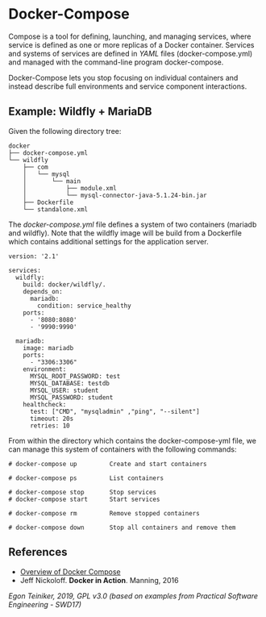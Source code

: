 # Docker-Compose
Compose is a tool for defining, launching, and managing services, where service is defined as one or more replicas of a 
Docker container.
Services and systems of services are defined in *YAML* files (docker-compose.yml) and managed with the command-line 
program docker-compose.

Docker-Compose lets you stop focusing on individual containers and instead describe full environments and service component 
interactions. 

## Example: Wildfly + MariaDB

Given the following directory tree:
```
docker
├── docker-compose.yml
└── wildfly
    ├── com
    │   └── mysql
    │       └── main
    │           ├── module.xml
    │           └── mysql-connector-java-5.1.24-bin.jar
    ├── Dockerfile
    └── standalone.xml
```

The *docker-compose.yml* file defines a system of two containers (mariadb and wildfly).
Note that the wildfly image will be build from a Dockerfile which contains additional settings for the application server. 
```
version: '2.1'

services:
  wildfly:
    build: docker/wildfly/.
    depends_on:
      mariadb:
        condition: service_healthy
    ports:
      - '8080:8080'
      - '9990:9990'

  mariadb:
    image: mariadb
    ports:
      - "3306:3306"
    environment:
      MYSQL_ROOT_PASSWORD: test
      MYSQL_DATABASE: testdb
      MYSQL_USER: student
      MYSQL_PASSWORD: student
    healthcheck:
      test: ["CMD", "mysqladmin" ,"ping", "--silent"]
      timeout: 20s
      retries: 10

```

From within the directory which contains the docker-compose-yml file, we can manage this system of containers with the 
following commands:
```
# docker-compose up         Create and start containers

# docker-compose ps         List containers

# docker-compose stop       Stop services
# docker-compose start      Start services

# docker-compose rm         Remove stopped containers

# docker-compose down       Stop all containers and remove them
```

## References

* [Overview of Docker Compose](https://docs.docker.com/compose/)
* Jeff Nickoloff. **Docker in Action**. Manning, 2016 

*Egon Teiniker, 2019, GPL v3.0 (based on examples from Practical Software Engineering - SWD17)*
